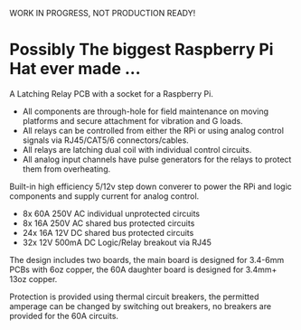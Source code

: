 WORK IN PROGRESS, NOT PRODUCTION READY!

# Possibly The biggest Raspberry Pi Hat ever made ...
A Latching Relay PCB with a socket for a Raspberry Pi.

* All components are through-hole for field maintenance on moving platforms and secure attachment for vibration and G loads.
* All relays can be controlled from either the RPi or using analog control signals via RJ45/CAT5/6 connectors/cables.
* All relays are latching dual coil with individual control circuits.
* All analog input channels have pulse generators for the relays to protect them from overheating.

Built-in high efficiency 5/12v step down converer to power the RPi and logic components and supply current for analog control.

* 8x 60A 250V AC individual unprotected circuits
* 8x 16A 250V AC shared bus protected circuits
* 24x 16A 12V DC shared bus protected circuits
* 32x 12V 500mA DC Logic/Relay breakout via RJ45

The design includes two boards, the main board is designed for 3.4-6mm PCBs with 6oz copper, the 60A daughter board is designed for 3.4mm+ 13oz copper.

Protection is provided using thermal circuit breakers, the permitted amperage can be changed by switching out breakers, no breakers are provided for the 60A circuits.
